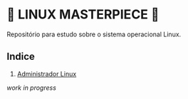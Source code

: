 # 🐧 LINUX MASTERPIECE 🐧

Repositório para estudo sobre o sistema operacional Linux.
  
## Indice
1. [Administrador Linux](./administration/README.md)  
  
_work in progress_